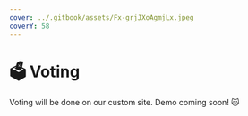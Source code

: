 ```yaml
---
cover: ../.gitbook/assets/Fx-grjJXoAgmjLx.jpeg
coverY: 58
---
```


# 🗳 Voting

Voting will be done on our custom site. Demo coming soon! 🐱
